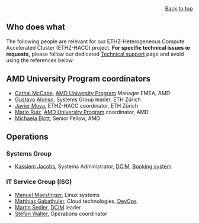 <div id="readme" class="Box-body readme blob js-code-block-container">
<article class="markdown-body entry-content p-3 p-md-6" itemprop="text">
<p align="right">
<a href="https://github.com/fpgasystems/hacc#--heterogenous-accelerated-compute-cluster">Back to top</a>
</p>

# Who does what
The following people are relevant for our ETHZ-Heterogeneous Compute Accelerated Cluster (ETHZ-HACC) project. **For specific technical issues or requests,** please follow our dedicated [Technical support](https://github.com/fpgasystems/hacc/blob/main/docs/technical-support.md#technical-support) page and avoid using the references below.

## AMD University Program coordinators
* [Cathal McCabe](https://www.linkedin.com/in/cathalmccabe/), [AMD University Program](https://www.xilinx.com/support/university/XUP-HACC.html) Manager EMEA, AMD
* [Gustavo Alonso](https://systems.ethz.ch/people/profile.gustavo-alonso.html), Systems Group leader, ETH Zürich 
* [Javier Moya](https://systems.ethz.ch/people/profile.Mjk5NjU5.TGlzdC8zODkxLDEyOTU2NDI2OTI=.html), ETHZ-HACC coordinator, ETH Zürich 
* [Mario Ruiz](https://www.linkedin.com/in/mario-ruiz-noguera/), [AMD University Program](https://www.xilinx.com/support/university/XUP-HACC.html) coordinator, AMD
* [Michaela Blott](https://www.linkedin.com/in/michaelablott/?originalSubdomain=ie), Senior Fellow, AMD

## Operations

### Systems Group
* [Kassiem Jacobs](https://biol.ethz.ch/en/the-department/people/person-detail.MTI1MDA2.TGlzdC80NjAsOTIzMDMxMjIy.html), Systems Administrator, [DCIM](./vocabulary.md#dcim), [Booking system](./booking-system.md#booking-system)

### IT Service Group (ISG)
* [Manuel Maestinger](https://www.isg.inf.ethz.ch/Main/ManuelMaestinger), Linux systems
* [Matthias Gabathuler](https://www.isg.inf.ethz.ch/Main/MatthiasGabathuler), Cloud technologies, [DevOps](./vocabulary.md#devops)
* [Martin Sedler](https://www.isg.inf.ethz.ch/Main/MartinSedler), [DCIM](./vocabulary.md#dcim) leader
* [Stefan Walter](https://www.isg.inf.ethz.ch/Main/StefanWalter), Operations coordinator
